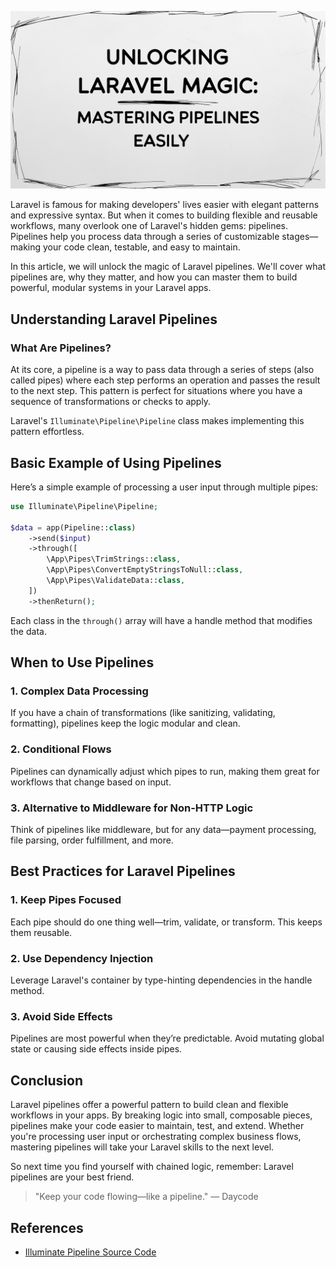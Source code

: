 <p align="center">
  <img src="https://github.com/dayCod/personal-article/blob/main/unlocking-laravel-magic-mastering-pipelines/image.jpg?raw=true" alt="Unlocking Laravel Magic: Concurrency Made Simple">
</p>

Laravel is famous for making developers' lives easier with elegant patterns and expressive syntax. But when it comes to building flexible and reusable workflows, many overlook one of Laravel's hidden gems: pipelines. Pipelines help you process data through a series of customizable stages—making your code clean, testable, and easy to maintain.

In this article, we will unlock the magic of Laravel pipelines. We'll cover what pipelines are, why they matter, and how you can master them to build powerful, modular systems in your Laravel apps.

## Understanding Laravel Pipelines

### What Are Pipelines?

At its core, a pipeline is a way to pass data through a series of steps (also called pipes) where each step performs an operation and passes the result to the next step. This pattern is perfect for situations where you have a sequence of transformations or checks to apply.

Laravel's `Illuminate\Pipeline\Pipeline` class makes implementing this pattern effortless.

## Basic Example of Using Pipelines

Here’s a simple example of processing a user input through multiple pipes:

```php
use Illuminate\Pipeline\Pipeline;

$data = app(Pipeline::class)
    ->send($input)
    ->through([
        \App\Pipes\TrimStrings::class,
        \App\Pipes\ConvertEmptyStringsToNull::class,
        \App\Pipes\ValidateData::class,
    ])
    ->thenReturn();
```

Each class in the `through()` array will have a handle method that modifies the data.

## When to Use Pipelines

### 1. Complex Data Processing

If you have a chain of transformations (like sanitizing, validating, formatting), pipelines keep the logic modular and clean.

### 2. Conditional Flows

Pipelines can dynamically adjust which pipes to run, making them great for workflows that change based on input.

### 3. Alternative to Middleware for Non-HTTP Logic

Think of pipelines like middleware, but for any data—payment processing, file parsing, order fulfillment, and more.


## Best Practices for Laravel Pipelines

### 1. Keep Pipes Focused

Each pipe should do one thing well—trim, validate, or transform. This keeps them reusable.

### 2. Use Dependency Injection

Leverage Laravel's container by type-hinting dependencies in the handle method.

### 3. Avoid Side Effects

Pipelines are most powerful when they’re predictable. Avoid mutating global state or causing side effects inside pipes.

## Conclusion

Laravel pipelines offer a powerful pattern to build clean and flexible workflows in your apps. By breaking logic into small, composable pieces, pipelines make your code easier to maintain, test, and extend. Whether you're processing user input or orchestrating complex business flows, mastering pipelines will take your Laravel skills to the next level.

So next time you find yourself with chained logic, remember: Laravel pipelines are your best friend.

> "Keep your code flowing—like a pipeline." — Daycode

## References

- [Illuminate Pipeline Source Code](https://github.com/laravel/framework/blob/12.x/src/Illuminate/Pipeline/Pipeline.php)
